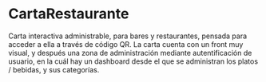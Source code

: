 # CartaRestaurante
Carta interactiva administrable, para bares y restaurantes, pensada para acceder a ella a través de código QR. 
La carta cuenta con un front muy visual, y después una zona de administración mediante autentificación de usuario, en la cuál hay un dashboard desde el que se administran los platos / bebidas, y sus categorías.


